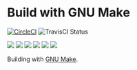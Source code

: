 # Build with GNU Make

[![CircleCI](https://circleci.com/gh/praqma/native-example-make.png?style=shield&circle-token=df3dc5f6efbc2a267f7805f05a5e91d2878be9fd)](https://circleci.com/gh/praqma/native-example-make)
![TravisCI Status](https://travis-ci.org/praqma/native-example-make.svg?branch=master)

![](https://img.shields.io/github/stars/praqma/native-example-make.svg)
![](https://img.shields.io/github/forks/praqma/native-example-make.svg)
![](https://img.shields.io/github/watchers/praqma/native-example-make.svg)
![](https://img.shields.io/github/tag/praqma/native-example-make.svg)
![](https://img.shields.io/github/release/praqma/native-example-make.svg)
![](https://img.shields.io/github/issues/praqma/native-example-make.svg)

Building with [GNU Make](https://www.gnu.org/software/make/).

<!-- GitHub

[![GitHub Stars](https://img.shields.io/github/stars/praqma/native-example-make.svg?style=social&label=Star)](https://img.shields.io/github/stars/praqma/native-example-make.svg?style=social&label=Star)
[![GitHub Forks](https://img.shields.io/github/forks/praqma/native-example-make.svg?style=social&label=Fork)](https://img.shields.io/github/forks/praqma/native-example-make.svg?style=social&label=Fork)
[![GitHub Watchers](https://img.shields.io/github/watchers/praqma/native-example-make.svg?style=social&label=Watch)](https://img.shields.io/github/watchers/praqma/native-example-make.svg?style=social&label=Watch)
[![GitHub Tags](https://img.shields.io/github/tag/praqma/native-example-make.svg)](https://img.shields.io/github/tag/praqma/native-example-make.svg)
[![GitHub Releases](https://img.shields.io/github/release/praqma/native-example-make.svg)](https://img.shields.io/github/release/praqma/native-example-make.svg)
[![GitHub Issues](https://img.shields.io/github/issues/praqma/native-example-make.svg)](https://img.shields.io/github/issues/praqma/native-example-make.svg) -->
